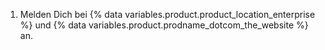 1. Melden Dich bei {% data variables.product.product_location_enterprise %} und {% data variables.product.prodname_dotcom_the_website %} an.
